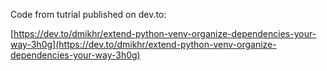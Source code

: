Code from tutrial published on dev.to:

[https://dev.to/dmikhr/extend-python-venv-organize-dependencies-your-way-3h0g](https://dev.to/dmikhr/extend-python-venv-organize-dependencies-your-way-3h0g)
